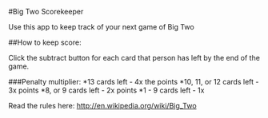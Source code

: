 #Big Two Scorekeeper

Use this app to keep track of your next game of Big Two

##How to keep score:

Click the subtract button for each card that person has left by the end of the game.

###Penalty multiplier:
*13 cards left - 4x the points
*10, 11, or 12 cards left - 3x points
*8, or 9 cards left - 2x points
*1 - 9 cards left - 1x

Read the rules here: <http://en.wikipedia.org/wiki/Big_Two>
